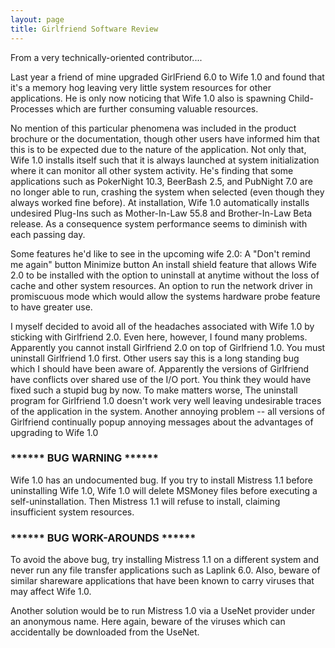 ```yaml
---
layout: page
title: Girlfriend Software Review
---
```


From a very technically-oriented contributor....

Last year a friend of mine upgraded GirlFriend 6.0 to Wife 1.0 
and found that it's a memory hog leaving very little system resources for other 
applications. He is only now noticing that Wife 1.0 also is spawning Child-Processes 
which are further consuming valuable resources.

No mention of this particular phenomena was included in the 
product brochure or the documentation, though other users have informed him 
that this is to be expected due to the nature of the application. Not only that, 
Wife 1.0 installs itself such that it is always launched at system initialization 
where it can monitor all other system activity. He's finding that some applications 
such as PokerNight 10.3, BeerBash 2.5, and PubNight 7.0 are no longer able to 
run, crashing the system when selected (even though they always worked fine 
before). At installation, Wife 1.0 automatically installs undesired Plug-Ins 
such as Mother-In-Law 55.8 and Brother-In-Law Beta release. As a consequence 
system performance seems to diminish with each passing day.

Some features he'd like to see in the upcoming wife 2.0: A "Don't 
remind me again" button Minimize button An install shield feature that 
allows Wife 2.0 to be installed with the option to uninstall at anytime without 
the loss of cache and other system resources. An option to run the network driver 
in promiscuous mode which would allow the systems hardware probe feature to 
have greater use.

I myself decided to avoid all of the headaches associated with 
Wife 1.0 by sticking with Girlfriend 2.0. Even here, however, I found many problems. 
Apparently you cannot install Girlfriend 2.0 on top of Girlfriend 1.0. You must 
uninstall Girlfriend 1.0 first. Other users say this is a long standing bug 
which I should have been aware of. Apparently the versions of Girlfriend have 
conflicts over shared use of the I/O port. You think they would have fixed such 
a stupid bug by now. To make matters worse, The uninstall program for Girlfriend 
1.0 doesn't work very well leaving undesirable traces of the application in 
the system. Another annoying problem -- all versions of Girlfriend continually 
popup annoying messages about the advantages of upgrading to Wife 1.0 

### ****** BUG WARNING ******

Wife 1.0 has an undocumented bug. If you try to install Mistress 
1.1 before uninstalling Wife 1.0, Wife 1.0 will delete MSMoney files before 
executing a self-uninstallation. Then Mistress 1.1 will refuse to install, claiming 
insufficient system resources.

### ****** BUG WORK-AROUNDS ******

To avoid the above bug, try installing Mistress 1.1 on a different 
system and never run any file transfer applications such as Laplink 6.0. Also, 
beware of similar shareware applications that have been known to carry viruses 
that may affect Wife 1.0. 

Another solution would be to run Mistress 1.0 via a UseNet provider 
under an anonymous name. Here again, beware of the viruses which can accidentally 
be downloaded from the UseNet.
